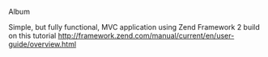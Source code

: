  Album

 Simple, but fully functional, MVC application using Zend Framework 2 build on this tutorial
 http://framework.zend.com/manual/current/en/user-guide/overview.html
